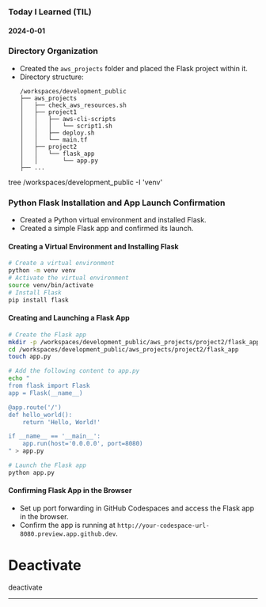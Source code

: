 ### Today I Learned (TIL)

#### 2024-0-01

### Directory Organization
- Created the `aws_projects` folder and placed the Flask project within it.
- Directory structure:
  ```plaintext
  /workspaces/development_public
  ├── aws_projects
  │   ├── check_aws_resources.sh
  │   ├── project1
  │   │   ├── aws-cli-scripts
  │   │   │   └── script1.sh
  │   │   ├── deploy.sh
  │   │   └── main.tf
  │   ├── project2
  │   │   └── flask_app
  │   │       └── app.py
  ├── ...
  ```

tree /workspaces/development_public -I 'venv'


### Python Flask Installation and App Launch Confirmation
- Created a Python virtual environment and installed Flask.
- Created a simple Flask app and confirmed its launch.

#### Creating a Virtual Environment and Installing Flask
```sh
# Create a virtual environment
python -m venv venv
# Activate the virtual environment
source venv/bin/activate
# Install Flask
pip install flask
```

#### Creating and Launching a Flask App
```sh
# Create the Flask app
mkdir -p /workspaces/development_public/aws_projects/project2/flask_app
cd /workspaces/development_public/aws_projects/project2/flask_app
touch app.py

# Add the following content to app.py
echo "
from flask import Flask
app = Flask(__name__)

@app.route('/')
def hello_world():
    return 'Hello, World!'

if __name__ == '__main__':
    app.run(host='0.0.0.0', port=8080)
" > app.py

# Launch the Flask app
python app.py
```

#### Confirming Flask App in the Browser
- Set up port forwarding in GitHub Codespaces and access the Flask app in the browser.
- Confirm the app is running at `http://your-codespace-url-8080.preview.app.github.dev`.

# Deactivate
deactivate

---
